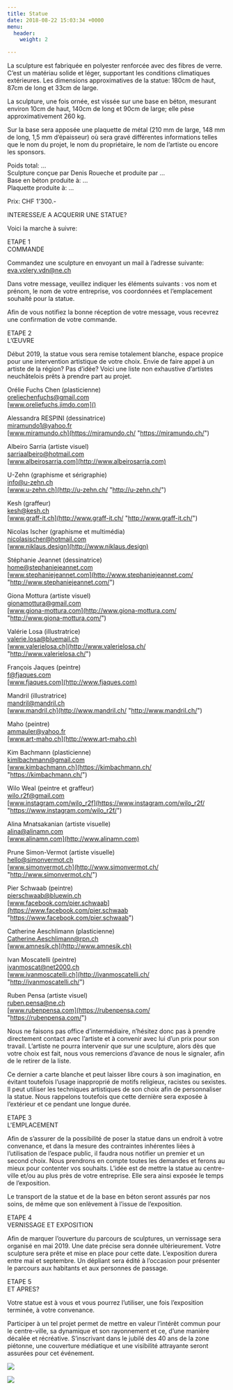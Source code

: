 ```yaml
---
title: Statue
date: 2018-08-22 15:03:34 +0000
menu:
  header:
    weight: 2

---
```

La sculpture est fabriquée en polyester renforcée avec des fibres de verre. C’est un matériau solide et léger, supportant les conditions climatiques extérieures. Les dimensions approximatives de la statue: 180cm de haut, 87cm de long et 33cm de large.

La sculpture, une fois ornée, est vissée sur une base en béton, mesurant environ 10cm de haut, 140cm de long et 90cm de large; elle pèse approximativement 260 kg.

Sur la base sera apposée une plaquette de métal (210 mm de large, 148 mm de long, 1,5 mm d’épaisseur) où sera gravé différentes informations telles que le nom du projet, le nom du propriétaire, le nom de l’artiste ou encore les sponsors.

Poids total: ...  
Sculpture conçue par Denis Roueche et produite par ...  
Base en béton produite à: ...  
Plaquette produite à: ...

Prix: CHF 1'300.-

  

INTERESSE/E A ACQUERIR UNE STATUE?

Voici la marche à suivre:

ETAPE 1  
COMMANDE

Commandez une sculpture en envoyant un mail à l’adresse suivante:  
[eva.volery.vdn@ne.ch]()

Dans votre message, veuillez indiquer les éléments suivants : vos nom et prénom, le nom de votre entreprise, vos coordonnées et l’emplacement souhaité pour la statue.

Afin de vous notifiez la bonne réception de votre message, vous recevrez une confirmation de votre commande.

ETAPE 2  
L’ŒUVRE

Début 2019, la statue vous sera remise totalement blanche, espace propice pour une intervention artistique de votre choix. Envie de faire appel à un artiste de la région? Pas d’idée? Voici une liste non exhaustive d’artistes neuchâtelois prêts à prendre part au projet.

Orélie Fuchs Chen (plasticienne)  
[oreliechenfuchs@gmail.com](mailto:oreliechenfuchs@gmail.com)  
[www.oreliefuchs.jimdo.com]()

Alessandra RESPINI (dessinatrice)  
[miramundo1@yahoo.fr]()  
[www.miramundo.ch](https://miramundo.ch/ "https://miramundo.ch/")

Albeiro Sarria (artiste visuel)  
[sarriaalbeiro@hotmail.com](mailto:sarriaalbeiro@hotmail.com)  
[www.albeirosarria.com](http://www.albeirosarria.com)

U-Zehn (graphisme et sérigraphie)  
[info@u-zehn.ch](mailto:info@u-zehn.ch)  
[www.u-zehn.ch](http://u-zehn.ch/ "http://u-zehn.ch/")

Kesh (graffeur)  
[kesh@kesh.ch](mailto:kesh@kesh.ch)  
[www.graff-it.ch](http://www.graff-it.ch/ "http://www.graff-it.ch/")

Nicolas Ischer (graphisme et multimédia)  
[nicolasischer@hotmail.com](mailto:nicolasischer@hotmail.com)  
[www.niklaus.design](http://www.niklaus.design)

Stéphanie Jeannet (dessinatrice)  
[home@stephaniejeannet.com](mailto:home@stephaniejeannet.com)  
[www.stephaniejeannet.com](http://www.stephaniejeannet.com/ "http://www.stephaniejeannet.com/")

Giona Mottura (artiste visuel)  
[gionamottura@gmail.com](mailto:gionamottura@gmail.com)  
[www.giona-mottura.com](http://www.giona-mottura.com/ "http://www.giona-mottura.com/")

Valérie Losa (illustratrice)  
[valerie.losa@bluemail.ch](mailto:valerie.losa@bluemail.ch)  
[www.valerielosa.ch](http://www.valerielosa.ch/ "http://www.valerielosa.ch/")

François Jaques (peintre)  
[f@fjaques.com](mailto:f@fjaques.com)  
[www.fjaques.com](http://www.fjaques.com)

Mandril (illustratrice)  
[mandril@mandril.ch](mailto:mandril@mandril.ch)  
[www.mandril.ch](http://www.mandril.ch/ "http://www.mandril.ch/")

Maho (peintre)  
[ammauler@yahoo.fr](mailto:ammauler@yahoo.fr)  
[www.art-maho.ch](http://www.art-maho.ch)

Kim Bachmann (plasticienne)  
[kimlbachmann@gmail.com](mailto:kimlbachmann@gmail.com)  
[www.kimbachmann.ch](https://kimbachmann.ch/ "https://kimbachmann.ch/")

Wilo Weal (peintre et graffeur)  
[wilo.r2f@gmail.com](mailto:wilo.r2f@gmail.com)  
[www.instagram.com/wilo_r2f](https://www.instagram.com/wilo_r2f/ "https://www.instagram.com/wilo_r2f/")

Alina Mnatsakanian (artiste visuelle)  
[alina@alinamn.com](mailto:alina@alinamn.com)  
[www.alinamn.com](http://www.alinamn.com)

Prune Simon-Vermot (artiste visuelle)  
[hello@simonvermot.ch](mailto:hello@simonvermot.ch)  
[www.simonvermot.ch](http://www.simonvermot.ch/ "http://www.simonvermot.ch/")

Pier Schwaab (peintre)  
[pierschwaab@bluewin.ch](mailto:pierschwaab@bluewin.ch)  
[www.facebook.com/pier.schwaab](https://www.facebook.com/pier.schwaab "https://www.facebook.com/pier.schwaab")

Catherine Aeschlimann (plasticienne)  
[Catherine.Aeschlimann@rpn.ch](mailto:Catherine.Aeschlimann@rpn.ch)  
[www.amnesik.ch](http://www.amnesik.ch)

Ivan Moscatelli (peintre)  
[ivanmoscat@net2000.ch](mailto:ivanmoscat@net2000.ch)  
[www.ivanmoscatelli.ch](http://ivanmoscatelli.ch/ "http://ivanmoscatelli.ch/")

Ruben Pensa (artiste visuel)  
[ruben.pensa@ne.ch](mailto:ruben.pensa@ne.ch)  
[www.rubenpensa.com](https://rubenpensa.com/ "https://rubenpensa.com/")

Nous ne faisons pas office d’intermédiaire, n’hésitez donc pas à prendre directement contact avec l’artiste et à convenir avec lui d’un prix pour son travail. L’artiste ne pourra intervenir que sur une sculpture, alors dès que votre choix est fait, nous vous remercions d’avance de nous le signaler, afin de le retirer de la liste.

Ce dernier a carte blanche et peut laisser libre cours à son imagination, en évitant toutefois l’usage inapproprié de motifs religieux, racistes ou sexistes. Il peut utiliser les techniques artistiques de son choix afin de personnaliser la statue. Nous rappelons toutefois que cette dernière sera exposée à l’extérieur et ce pendant une longue durée.

ETAPE 3  
L'EMPLACEMENT

Afin de s’assurer de la possibilité de poser la statue dans un endroit à votre convenance, et dans la mesure des contraintes inhérentes liées à l’utilisation de l’espace public, il faudra nous notifier un premier et un second choix. Nous prendrons en compte toutes les demandes et ferons au mieux pour contenter vos souhaits. L’idée est de mettre la statue au centre-ville et/ou au plus près de votre entreprise. Elle sera ainsi exposée le temps de l’exposition.

Le transport de la statue et de la base en béton seront assurés par nos soins, de même que son enlèvement à l’issue de l’exposition.

ETAPE 4  
VERNISSAGE ET EXPOSITION

Afin de marquer l’ouverture du parcours de sculptures, un vernissage sera organisé en mai 2019. Une date précise sera donnée ultérieurement. Votre sculpture sera prête et mise en place pour cette date. L’exposition durera entre mai et septembre. Un dépliant sera édité à l’occasion pour présenter le parcours aux habitants et aux personnes de passage.

ETAPE 5  
ET APRES?

Votre statue est à vous et vous pourrez l’utiliser, une fois l’exposition terminée, à votre convenance.

Participer à un tel projet permet de mettre en valeur l’intérêt commun pour le centre-ville, sa dynamique et son rayonnement et ce, d’une manière décalée et récréative. S’inscrivant dans le jubilé des 40 ans de la zone piétonne, une couverture médiatique et une visibilité attrayante seront assurées pour cet événement.

![](/uploads/untitled.82_A.jpg)

![](/uploads/untitled.85_A.jpg)